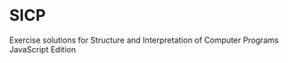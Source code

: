# SICP

Exercise solutions for Structure and Interpretation of Computer Programs JavaScript Edition
